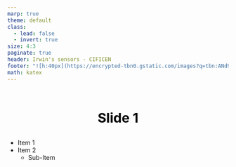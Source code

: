 ```yaml
---
marp: true
theme: default
class:
  - lead: false
  - invert: true
size: 4:3
paginate: true
header: Irwin's sensors - CIFICEN
footer: "![h:40px](https://encrypted-tbn0.gstatic.com/images?q=tbn:ANd9GcT-BKz8_T03mKjOcZOhdgUkuergJc8Jv_ydDj9-iIT2BTIiazTIlBF9yzeG0lkS1AFHmw&usqp=CAU)"
math: katex
---
```

<style>
header{
  width: 960px;
  padding: 2px 20px;
  top: 0px;
  left: 0px;
  background: #14437a;
  color: white;
  font-size: 16px;
  font-style: italic;
  font-weight: normal;
},
footer{
  width: 960px;
  padding: 0px 0px 0px 15px;
  bottom: 0px;
  left: 0px;
  background:;
  color: white;
  font-size: 16px;
  font-style: italic;
  font-weight: normal;
  text-align: justified;
}
h1{
font-size: 30px;
text-align: center;
padding: 20px 0px 10px 0px;
color: black;
}
section {
  background: white;
  color: black;
  font-size: 20px;
  font-weight: 450;
  padding: 30px;
  text-align: justified;
  width: 960px;
  height: 720px;
  justify-content: flex-start;
  }
section::after {
  font-size: 18px;
  font-style: italic;
  font-weight: normal;
  color: black;
  bottom: 10px;
  right: 15px;
}
</style>

# Slide 1

- Item 1
- Item 2
    - Sub-Item
